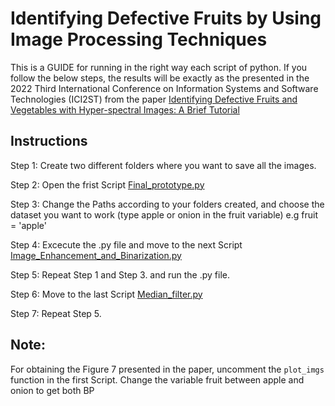 # Identifying Defective Fruits by Using Image Processing Techniques

This is a GUIDE for running in the right way each script of python. If you follow the below steps, the results will be exactly as the presented in the 2022 Third International Conference on Information Systems and Software Technologies (ICI2ST) from the paper [Identifying Defective Fruits and Vegetables with Hyper-spectral Images: A Brief Tutorial](https://scholar.google.com.ec/scholar?oi=bibs&cluster=7353641407101134420&btnI=1&hl=es&authuser=1)

## Instructions

Step 1: Create two different folders where you want to save all the images.

Step 2: Open the frist Script [Final_prototype.py](Final_prototype.py)

Step 3: Change the Paths according to your folders created, and choose the dataset you want to work (type apple or onion in the fruit variable) e.g fruit = 'apple'

Step 4: Excecute the .py file and move to the next Script [Image_Enhancement_and_Binarization.py](Image_Enhancement_and_Binarization.py)

Step 5: Repeat Step 1 and Step 3. and run the .py file.

Step 6: Move to the last Script [Median_filter.py](Median_filter.py)

Step 7: Repeat Step 5.

## Note: 

For obtaining the Figure 7 presented in the paper, uncomment the ```plot_imgs``` function in the first Script. Change the variable fruit between apple and onion to get both BP
